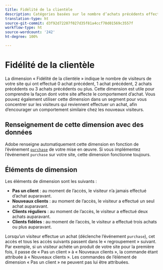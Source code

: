 ```yaml
---
title: Fidélité de la clientèle
description: Catégories basées sur le nombre d’achats précédents effectués par un visiteur.
translation-type: ht
source-git-commit: d3f92d72207f027d35f81a4ccf70d01569c3557f
workflow-type: ht
source-wordcount: '242'
ht-degree: 100%

---
```



# Fidélité de la clientèle

La dimension « Fidélité de la clientèle » indique le nombre de visiteurs de votre site qui ont effectué 0 achat précédent, 1 achat précédent, 2 achats précédents ou 3 achats précédents ou plus. Cette dimension est utile pour comprendre la façon dont votre site affecte le comportement d’achat. Vous pouvez également utiliser cette dimension dans un segment pour vous concentrer sur les visiteurs qui reviennent effectuer un achat, afin d’encourager un comportement similaire chez les nouveaux visiteurs.

## Renseignement de cette dimension avec des données

Adobe renseigne automatiquement cette dimension en fonction de l’événement [`purchase`](/help/implement/vars/page-vars/events/event-purchase.md) de votre mise en œuvre. Si vous implémentez l’événement `purchase` sur votre site, cette dimension fonctionne toujours.

## Éléments de dimension

Les éléments de dimension sont les suivants :

* **Pas un client** : au moment de l’accès, le visiteur n’a jamais effectué d’achat auparavant.
* **Nouveaux clients** : au moment de l’accès, le visiteur a effectué un seul achat auparavant.
* **Clients réguliers** : au moment de l’accès, le visiteur a effectué deux achats auparavant.
* **Clients fidèles** : au moment de l’accès, le visiteur a effectué trois achats ou plus auparavant.

Lorsqu’un visiteur effectue un achat (déclenche l’événement `purchase`), cet accès et tous les accès suivants passent dans le « regroupement » suivant. Par exemple, si un visiteur achète un produit de votre site pour la première fois, il passe de « Pas un client » à « Nouveaux clients », la commande étant attribuée à « Nouveaux clients ». Les commandes de l’élément de dimension « Pas un client » ne peuvent pas lui être attribuées.
